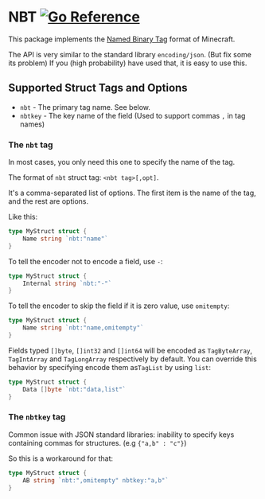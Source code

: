 # NBT [![Go Reference](https://pkg.go.dev/badge/github.com/mrhaoxx/go-mc/nbt.svg)](https://pkg.go.dev/github.com/mrhaoxx/go-mc/nbt)

This package implements the [Named Binary Tag](https://wiki.vg/NBT) format of Minecraft.

The API is very similar to the standard library `encoding/json`.
(But fix some its problem)
If you (high probability) have used that, it is easy to use this.

## Supported Struct Tags and Options

- `nbt` - The primary tag name. See below.
- `nbtkey` - The key name of the field (Used to support commas `,` in tag names)

### The `nbt` tag

In most cases, you only need this one to specify the name of the tag. 

The format of `nbt` struct tag: `<nbt tag>[,opt]`.

It's a comma-separated list of options.
The first item is the name of the tag, and the rest are options.

Like this:
```go
type MyStruct struct {
    Name string `nbt:"name"`
}
```

To tell the encoder not to encode a field, use `-`:
```go
type MyStruct struct {
    Internal string `nbt:"-"`
}
```

To tell the encoder to skip the field if it is zero value, use `omitempty`:
```go
type MyStruct struct {
    Name string `nbt:"name,omitempty"`
}
```

Fields typed `[]byte`, `[]int32` and `[]int64` will be encoded as `TagByteArray`, `TagIntArray` and `TagLongArray` respectively by default.
You can override this behavior by specifying encode them as`TagList` by using `list`:
```go
type MyStruct struct {
    Data []byte `nbt:"data,list"`
}
```

### The `nbtkey` tag

Common issue with JSON standard libraries: inability to specify keys containing commas for structures.
(e.g `{"a,b" : "c"}`)

So this is a workaround for that:

```go
type MyStruct struct {
    AB string `nbt:",omitempty" nbtkey:"a,b"`
}
```
